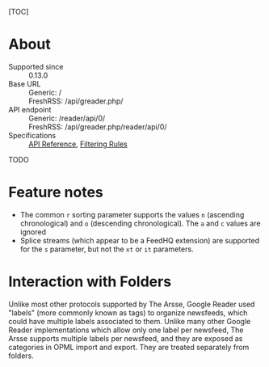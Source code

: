 [TOC]

# About

<dl>
    <dt>Supported since</dt>
        <dd>0.13.0</dd>
    <dt>Base URL</dt>
        <dd>Generic: /</dd>
        <dd>FreshRSS: /api/greader.php/</dd>
    <dt>API endpoint</dt>
        <dd>Generic: /reader/api/0/</dd>
        <dd>FreshRSS: /api/greader.php/reader/api/0/</dd>
    <dt>Specifications</dt>
        <dd><a href="https://miniflux.app/docs/api.html">API Reference</a>, <a href="https://miniflux.app/docs/rules.html#filtering-rules">Filtering Rules</a></dd>
</dl>

TODO

# Feature notes

- The common `r` sorting parameter supports the values `n` (ascending chronological) and `o` (descending chronological). The `a` and `c` values are ignored
- Splice streams (which appear to be a FeedHQ extension) are supported for the `s` parameter, but not the `xt` or `it` parameters.

# Interaction with Folders

Unlike most other protocols supported by The Arsse, Google Reader used "labels" (more commonly known as tags) to organize newsfeeds, which could have multiple labels associated to them. Unlike many other Google Reader implementations which allow only one label per newsfeed, The Arsse supports multiple labels per newsfeed, and they are exposed as categories in OPML import and export. They are treated separately from folders.
